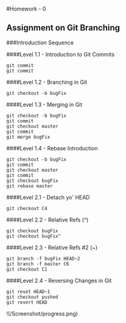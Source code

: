 #Homework - 0

## Assignment on Git Branching

###Introduction Sequence

####Level 1.1 - Introduction to Git Commits
```
git commit
git commit
```
####Level 1.2 - Branching in Git
```
git checkout -b bugFix
```
####Level 1.3 - Merging in Git
```
git checkout -b bugFix
git commit
git checkout master
git commit
git merge bugFix

```
####Level 1.4 - Rebase Introduction
```
git checkout -b bugFix
git commit
git checkout master
git commit
git checkout bugFix
git rebase master
```
####Level 2.1 - Detach yo' HEAD
```
git checkout C4
```
####Level 2.2 - Relative Refs (^)
```
git checkout bugFix
git checkout bugFix^
```
####Level 2.3 - Relative Refs #2 (~)
```
git branch -f bugFix HEAD~2
git branch -f master C6
git checkout C1
```
####Level 2.4 - Reversing Changes in Git
```
git reset HEAD~1
git checkout pushed
git revert HEAD
```
!(/Screenshot/progress.png)

